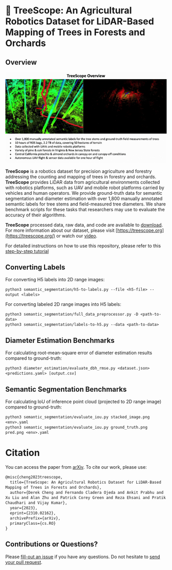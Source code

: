# 🌲 TreeScope: An Agricultural Robotics Dataset for LiDAR-Based Mapping of Trees in Forests and Orchards

## Overview

[![Watch the video](media/treescope.gif)](https://www.youtube.com/watch?v=750oL-VsSIM)

**TreeScope** is a robotics dataset for precision agriculture and forestry addressing the counting and mapping of trees in forestry and orchards. **TreeScope** provides LiDAR data from agricultural environments collected with robotics platforms, such as UAV and mobile robot platforms carried by vehicles and human operators. We provide ground-truth data for semantic segmentation and diameter estimation with over 1,800 manually annotated semantic labels for tree stems and field-measured tree diameters. We share benchmark scripts for these tasks that researchers may use to evaluate the accuracy of their algorithms.

**TreeScope** processed data, raw data, and code are available to [download](https://test.treescope.org). 
For more information about our dataset, please visit [https://treescope.org](https://treescope.org/) or watch our [video](https://youtu.be/GgV1PmLEFeI).

For detailed instructions on how to use this repository, please refer to this [step-by-step tutorial](https://docs.google.com/document/d/1j11YdxhWRJNfgbbc-5mdX1gpp7nh9M_Iu40lXpW7L3g/edit?usp=sharing)

## Converting Labels

For converting H5 labels into 2D range images:
```
python3 semantic_segmentation/h5-to-labels.py --file <h5-file> --output <labels>
```

For converting labeled 2D range images into H5 labels:
```
python3 semantic_segmentation/full_data_preprocessor.py -D <path-to-data>
python3 semantic_segmentation/labels-to-h5.py --data <path-to-data>
```

## Diameter Estimation Benchmarks

For calculating root-mean-square error of diameter estimation results compared to ground-truth:
```
python3 diameter_estimation/evaluate_dbh_rmse.py <dataset.json> <predictions.yaml> [output.csv]
```

## Semantic Segmentation Benchmarks

For calculating IoU of inference point cloud (projected to 2D range image) compared to ground-truth:
```
python3 semantic_segmentation/evaluate_iou.py stacked_image.png <env>.yaml
python3 semantic_segmentation/evaluate_iou.py ground_truth.png pred.png <env>.yaml
```

# Citation
You can access the paper from [arXiv](https://arxiv.org/abs/2310.02162). To
cite our work, please use:
```
@misc{cheng2023treescope,
  title={TreeScope: An Agricultural Robotics Dataset for LiDAR-Based Mapping of Trees in Forests and Orchards}, 
  author={Derek Cheng and Fernando Cladera Ojeda and Ankit Prabhu and Xu Liu and Alan Zhu and Patrick Corey Green and Reza Ehsani and Pratik Chaudhari and Vijay Kumar},
  year={2023},
  eprint={2310.02162},
  archivePrefix={arXiv},
  primaryClass={cs.RO}
}
```

## Contributions or Questions?

Please [fill-out an issue](https://github.com/KumarRobotics/treescope/issues) if you have any questions.
Do not hesitate to [send your pull request](https://github.com/KumarRobotics/treescope/pulls).